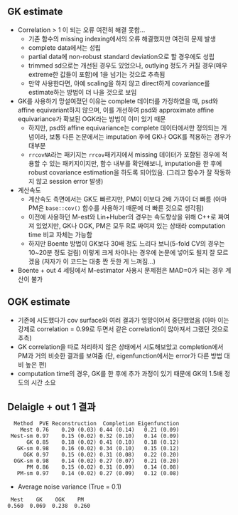 

## GK estimate

- Correlation > 1 이 되는 오류 여전히 해결 못함...
  - 기존 함수의 missing indexing에서의 오류 해결했지만 여전히 문제 발생
  - complete data에서는 성립
  - partial data에 non-robust standard deviation으로 할 경우에도 성립
  - trimmed sd으로는 개선된 경우도 있었으나, outlying 정도가 커질 경우(매우 extreme한 값들이 포함)에 1을 넘기는 것으로 추측됨
  - 만약 사용한다면, 아예 scaling을 하지 않고 direct하게 covariance를 estimate하는 방법이 더 나을 것으로 보임
- GK를 사용하기 망설여졌던 이유는 complete 데이터를 가정하였을 때, psd와 affine equivariant하지 않으며, 이를 개선하여 psd와 approximate affine equivariance가 확보된 OGK라는 방법이 이미 있기 때문
  - 하지만, psd와 affine equivariance는 complete 데이터에서만 정의되는 개념이라, 보통 다른 논문에서는 imputation 후에 GK나 OGK를 적용하는 경우가 대부분
  - `rrcovNA`라는 패키지는 `rrcov`패키지에서 missing 데이터가 포함된 경우에 적용할 수 있는 패키지이지만, 함수 내부를 확인해보니, imputation을 한 후에 robust covariance estimation을 하도록 되어있음. (그리고 함수가 잘 작동하지 않고 session error 발생)
- 계산속도
  - 계산속도 측면에서는 GK도 빠르지만, PM이 이보다 2배 가까이 더 빠름 (아마 PM은 `base::cov()` 함수를 사용하기 때문에 더 빠른 것으로 생각됨)
  - 이전에 사용하던 M-est와 Lin+Huber의 경우는 속도향상을 위해 C++로 짜여져 있었지만, GK나 OGK, PM은 모두 R로 짜여져 있는 상태라 computation time 비교 자체는 가능함
  - 하지만 Boente 방법이 GK보다 30배 정도 느리다 보니(5-fold CV의 경우는 10~20분 정도 걸림) 이렇게 크게 차이나는 경우에 논문에 넣어도 될지 잘 모르겠음 (저자가 이 코드는 대충 짠 듯한 게 느껴짐...)
- Boente + out 4 세팅에서 M-estimator 사용시 문제점은 MAD=0가 되는 경우 계산이 불가



## OGK estimate

- 기존에 시도했다가 cov surface와 여러 결과가 엉망이어서 중단했었음 (아마 이는 강제로 correlation = 0.99로 두면서 같은 correlation이 많아져서 그랬던 것으로 추측)
- GK correlation을 따로 처리하지 않은 상태에서 시도해보았고 completion에서 PM과 거의 비슷한 결과를 보여줌 (단, eigenfunction에서는 error가 다른 방법 대비 높은 편)
- computation time의 경우, GK를 한 후에 추가 과정이 있기 때문에 GK의 1.5배 정도의 시간 소요



## Delaigle + out 1 결과

```
  Method  PVE Reconstruction  Completion Eigenfunction 
    Mest 0.76    0.20 (0.03) 0.44 (0.14)   0.21 (0.09)
 Mest-sm 0.97    0.15 (0.02) 0.32 (0.10)   0.14 (0.09)  
      GK 0.85    0.18 (0.02) 0.41 (0.10)   0.18 (0.12)  
   GK-sm 0.98    0.16 (0.02) 0.34 (0.10)   0.15 (0.12) 
     OGK 0.97    0.15 (0.02) 0.31 (0.08)   0.22 (0.20)  
  OGK-sm 0.98    0.14 (0.02) 0.27 (0.07)   0.21 (0.20) 
      PM 0.86    0.15 (0.02) 0.31 (0.09)   0.14 (0.08) 
   PM-sm 0.97    0.14 (0.02) 0.27 (0.09)   0.12 (0.08)
```

- Average noise variance (True = 0.1)

```
 Mest    GK    OGK    PM 
0.560  0.069  0.238  0.260 
```

